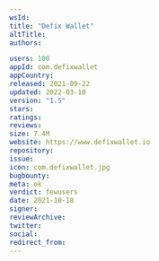 ```yaml
---
wsId: 
title: "Defix Wallet"
altTitle: 
authors:

users: 100
appId: com.defixwallet
appCountry: 
released: 2021-09-22
updated: 2022-03-10
version: "1.5"
stars: 
ratings: 
reviews: 
size: 7.4M
website: https://www.defixwallet.io
repository: 
issue: 
icon: com.defixwallet.jpg
bugbounty: 
meta: ok
verdict: fewusers
date: 2021-10-18
signer: 
reviewArchive:
twitter: 
social:
redirect_from:
---
```


